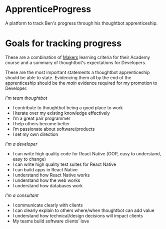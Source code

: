 # ApprenticeProgress
A platform to track Ben's progress through his thoughtbot apprenticeship.

# Goals for tracking progress
These are a combination of [Makers](https://makers.tech/) learning criteria for their Academy course and a summary of thoughtbot's expectations for Developers.

These are the most important statements a thoughtbot apprenticeship should be able to state. Evidencing them all by the end of the apprenticeship should be the _main_ evidence required for my promotion to Developer.

*I'm team thoughtbot*
* I contribute to thoughtbot being a good place to work
* I iterate over my existing knowledge effectively
* I’m a great pair programmer
* I help others become better
* I’m passionate about software/products
* I set my own direction

*I'm a developer*
* I can write high quality code for React Native (OOP, easy to understand, easy to change)
* I can write high quality test suites for React Native
* I can build apps in React Native
* I understand how React Native works
* I understand how the web works
* I understand how databases work

*I'm a consultant*
* I communicate clearly with clients
* I can clearly explain to others where/when thoughtbot can add value
* I understand how technical/design decisions will impact clients
* My teams build software clients’ love
